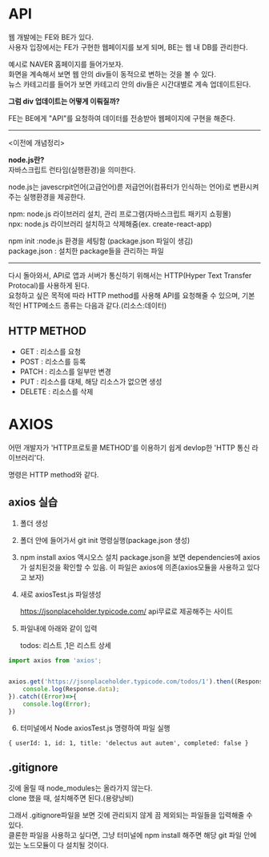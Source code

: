 API
====
웹 개발에는 FE와 BE가 있다.<br/>
사용자 입장에서는 FE가 구현한 웹페이지를 보게 되며,
BE는 웹 내 DB를 관리한다.

예시로 NAVER 홈페이지를 들어가보자. <br/>
화면을 계속해서 보면 웹 안의 div들이 동적으로 변하는 것을 볼 수 있다. <br/>
뉴스 카테고리를 들어가 보면 카테고리 안의 div들은 시간대별로 계속 업데이트된다. 

<b>그럼 div 업데이트는 어떻게 이뤄질까?</b><br/>

FE는 BE에게 "API"를 요청하여 데이터를 전송받아 웹페이지에 구현을 해준다.<br/>

----

<이전에 개념정리>

<b>node.js란?</b><br/>
자바스크립트 런타임(실행환경)을 의미한다.

node.js는 javescrpit언어(고급언어)륻 저급언어(컴퓨터가 인식하는 언어)로 변환시켜주는 실행환경을 제공한다.

npm: node.js 라이브러리 설치, 관리 프로그램(자바스크립트 패키지 쇼핑몰)<br/>
npx: node.js 라이브러리 설치하고 삭제해줌(ex. create-react-app)

npm init :node.js 환경을 세팅함 (package.json 파일이 생김)<br/>
package.json : 설치한 package들을 관리하는 파일 


----

다시 돌아와서,
API로 앱과 서버가 통신하기 위해서는 HTTP(Hyper Text Transfer Protocal)를 사용하게 된다.<br/>
 요청하고 싶은 목적에 따라 HTTP method를 사용해 API를 요청해줄 수 있으며,
기본적인 HTTP메소드 종류는 다음과 같다.(리소스:데이터)

<h2> HTTP METHOD</h2>

- GET : 리소스를 요청
- POST : 리소스를 등록
- PATCH : 리소스를 일부만 변경
- PUT : 리소스를 대체, 해당 리소스가 없으면 생성
- DELETE : 리소스를 삭제 


AXIOS
====
어떤 개발자가 'HTTP프로토콜 METHOD'를 이용하기 쉽게 devlop한  'HTTP 통신 라이브러리'다.

명령은 HTTP method와 같다.

<h2>axios 실습</h2>

1. 폴더 생성 

2. 폴더 안에 들어가서 git init 명령실행(package.json 생성)

3. npm install axios 액시오스 설치
    package.json을 보면 dependencies에 axios가 설치된것을 확인할 수 있음.
    이 파일은 axios에 의존(axios모듈을 사용하고 있다고 보자)

4. 새로 axiosTest.js 파일생성 

    https://jsonplaceholder.typicode.com/ api무료로 제공해주는 사이트 

5. 파일내에 아래와 같이 입력

    todos: 리스트 ,1은 리스트 상세

```js
import axios from 'axios';


axios.get('https://jsonplaceholder.typicode.com/todos/1').then((Response)=>{
    console.log(Response.data);
}).catch((Error)=>{
    console.log(Error);
})

```

6. 터미널에서 Node axiosTest.js 명령하여 파일 실행 
```output
{ userId: 1, id: 1, title: 'delectus aut autem', completed: false }
```


.gitignore
----

깃에 올릴 때 node_modules는 올라가지 않는다. <br/>
clone 했을 때, 설치해주면 된다.(용량낭비)

그래서 .gitignore파일을 보면 깃에 관리되지 않게 끔 제외되는 파일들을 입력해줄 수 있다.</br>
클론한 파일을 사용하고 싶다면, 그냥 터미널에 npm install 해주면 해당 git 파일 안에 있는 노드모듈이 다 설치될 것이다.
